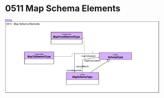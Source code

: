 <!-- SPDX-License-Identifier: CC-BY-4.0 -->
<!-- Copyright Contributors to the Egeria project. -->

# 0511 Map Schema Elements

![UML](0511-Map-Schema-Elements.png)